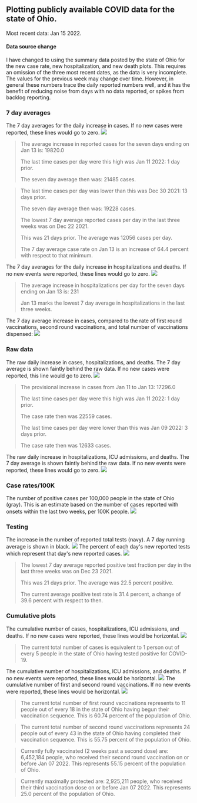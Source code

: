 ## Plotting publicly available COVID data for the state of Ohio. 

Most recent data: Jan 15 2022. 

#### Data source change
I have changed to using the summary data posted by the state of Ohio for the new case rate,
    new hospitalization, and new death plots. This requires an omission of the three most recent dates,
                       as the data is very incomplete. The values for the previous week may change over time.
                       However, in general these numbers trace the daily reported numbers well, and it has the benefit
                       of reducing noise from days with no data reported, or spikes from backlog reporting. 

### 7 day averages
The 7 day averages for the daily increase in cases. If no new cases were reported, these lines would go to zero.
![](7dayaverage_cases.png)

>The average increase in reported cases for the seven days ending on Jan 13 is: 19820.0
>
>The last time cases per day were this high was Jan 11 2022: 1 day prior.
>
>The seven day average then was: 21485 cases.

>
>The last time cases per day was lower than this was Dec 30 2021: 13 days prior.
>
>The seven day average then was: 19228 cases.
>
>The lowest 7 day average reported cases per day in the last three weeks was on Dec 22 2021.
>
>This was 21 days prior. The average was 12056 cases per day.
>
>The 7 day average case rate on Jan 13 is an increase of 64.4 percent with respect to that minimum.

The 7 day averages for the daily increase in hospitalizations and deaths. If no new events were reported, these lines would go to zero.
![](7dayaverage_hospital.png)

>The average increase in hospitalizations per day for the seven days ending on Jan 13 is: 231
>
>Jan 13 marks the lowest 7 day average in hospitalizations in the last three weeks.

The 7 day average increase in cases, compared to the rate of first round vaccinations, second round vaccinations, and total number of vaccinations dispensed:
![](DailyVaccinationsCases.png)

### Raw data
The raw daily increase in cases, hospitalizations, and deaths. The 7 day average is shown faintly behind the raw data. If no new cases were reported, this line would go to zero.
![](DailyCases.png)

>The provisional increase in cases from Jan 11 to Jan 13: 17296.0 
>
>The last time cases per day were this high was Jan 11 2022: 1 day prior. 
>
>The case rate then was 22559 cases.
>
>The last time cases per day were lower than this was Jan 09 2022: 3 days prior. 
>
>The case rate then was 12633 cases.

The raw daily increase in hospitalizations, ICU admissions, and deaths. The 7 day average is shown faintly behind the raw data. If no new events were reported, these lines would go to zero.
![](DailyHospitalizations.png)

### Case rates/100K 

The number of positive cases per 100,000 people in the state of Ohio (gray). This is an estimate based on the number of cases reported with onsets within the last two weeks, per 100K people.
![](7dayaverage_rate.png)
### Testing

The increase in the number of reported total tests (navy). A 7 day running average is shown in black.
![](DailyTests.png)
The percent of each day's new reported tests which represent that day's new reported cases.
![](percentpositive_tests.png)

>The lowest 7 day average reported positive test fraction per day in the last three weeks was on Dec 23 2021.
>
>This was 21 days prior. The average was 22.5 percent positive. 
>
>The current average positive test rate is 31.4 percent, a change of 39.6 percent with respect to then. 

### Cumulative plots
The cumulative number of cases, hospitalizations, ICU admissions, and deaths. If no new cases were reported, these lines would be horizontal.
![](Cases.png)

>The current total number of cases is equivalent to 1 person out of every 5 people in the state of Ohio having tested positive for COVID-19.

The cumulative number of hospitalizations, ICU admissions, and deaths. If no new events were reported, these lines would be horizontal.
![](Hospitalizations.png)
The cumulative number of first and second round vaccinations. If no new events were reported, these lines would be horizontal.
![](Vaccinations.png)

>The current total number of first round vaccinations represents to 11 people out of every 18 in the state of Ohio having begun their vaccination sequence.
>This is 60.74 percent of the population of Ohio.

>The current total number of second round vaccinations represents 24 people out of every 43 in the state of Ohio having completed their vaccination sequence.
>This is 55.75 percent of the population of Ohio.

>Currently fully vaccinated (2 weeks past a second dose) are: 6,452,184 people, who received their second round vaccination on or before Jan 07 2022.
>This represents 55.15 percent of the population of Ohio.

>Currently maximally protected are: 2,925,211 people, who received their third vaccination dose on or before Jan 07 2022.
>This represents 25.0 percent of the population of Ohio.

